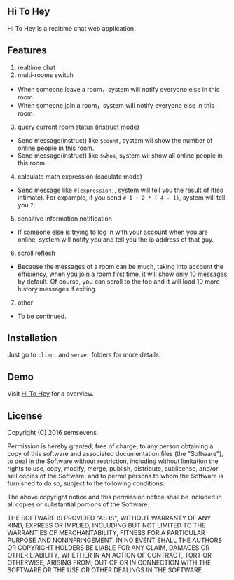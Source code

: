 ## Hi To Hey
Hi To Hey is a realtime chat web application.  

## Features
1. realtime chat
2. multi-rooms switch
 * When someone leave a room，system will notify everyone else in this room.
 * When someone join a room，system will notify everyone else in this room.
3. query current room status (instruct mode)
 * Send message(instruct) like `$count`, system wil show the number of online people in this room.
 * Send message(instruct) like `$whos`, system wil show all online people in this room.
4. calculate math expression (caculate mode)
 * Send message like `#[expression]`, system will tell you the result of it(so intimate).
   For expample, if you send `# 1 + 2 * ( 4 - 1)`, system will tell you `7`;
5. sensitive information notification
 * If someone else is trying to log in with your account when you are online,
   system will notify you and tell you the ip address of that guy.
6. scroll reflesh
 * Because the messages of a room can be much, taking into account the efficiency,
   when you join a room first time, it will show only 10 messages by default.
   Of course, you can scroll to the top and it will load 10 more history messages if exiting.
7. other
 * To be continued.

## Installation
Just go to `client` and `server` folders for more details.

## Demo
Visit [Hi To Hey](http://semsevens.com:9797) for a overview.

## License
Copyright (C) 2016 semsevens.

Permission is hereby granted, free of charge, to any person obtaining a copy of this software and associated documentation files (the "Software"), to deal in the Software without restriction, including without limitation the rights to use, copy, modify, merge, publish, distribute, sublicense, and/or sell copies of the Software, and to permit persons to whom the Software is furnished to do so, subject to the following conditions:

The above copyright notice and this permission notice shall be included in all copies or substantial portions of the Software.

THE SOFTWARE IS PROVIDED "AS IS", WITHOUT WARRANTY OF ANY KIND, EXPRESS OR IMPLIED, INCLUDING BUT NOT LIMITED TO THE WARRANTIES OF MERCHANTABILITY, FITNESS FOR A PARTICULAR PURPOSE AND NONINFRINGEMENT. IN NO EVENT SHALL THE AUTHORS OR COPYRIGHT HOLDERS BE LIABLE FOR ANY CLAIM, DAMAGES OR OTHER LIABILITY, WHETHER IN AN ACTION OF CONTRACT, TORT OR OTHERWISE, ARISING FROM, OUT OF OR IN CONNECTION WITH THE SOFTWARE OR THE USE OR OTHER DEALINGS IN THE SOFTWARE.
